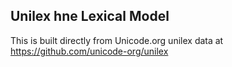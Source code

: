Unilex hne Lexical Model
----------------------

This is built directly from Unicode.org unilex data at
https://github.com/unicode-org/unilex
